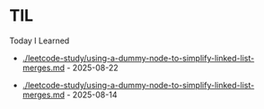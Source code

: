 # TIL
Today I Learned

* [./leetcode-study/using-a-dummy-node-to-simplify-linked-list-merges.md](./leetcode-study/using-a-dummy-node-to-simplify-linked-list-merges.md) - 2025-08-22

* [./leetcode-study/using-a-dummy-node-to-simplify-linked-list-merges.md](./leetcode-study/using-a-dummy-node-to-simplify-linked-list-merges.md) - 2025-08-14

